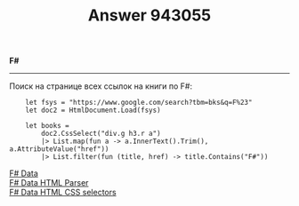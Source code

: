 ﻿---
title: "Answer 943055"
se.owner.user_id: 183842
se.owner.display_name: "Anatol"
se.owner.link: "https://ru.stackoverflow.com/users/183842/anatol"
se.answer_id: 943055
se.question_id: 420354
se.post_type: answer
se.score: 2
se.is_accepted: False
---
<p><strong>F#</strong>  </p>

<hr>

<p>Поиск на странице всех ссылок на книги по F#:</p>

<pre><code>    let fsys = "https://www.google.com/search?tbm=bks&amp;q=F%23"
    let doc2 = HtmlDocument.Load(fsys)

    let books = 
        doc2.CssSelect("div.g h3.r a")
        |&gt; List.map(fun a -&gt; a.InnerText().Trim(), a.AttributeValue("href"))
        |&gt; List.filter(fun (title, href) -&gt; title.Contains("F#"))
</code></pre>

<p><a href="http://fsharp.github.io/FSharp.Data/index.html" rel="nofollow noreferrer">F# Data</a><br>
<a href="http://fsharp.github.io/FSharp.Data/library/HtmlParser.html" rel="nofollow noreferrer">F# Data HTML Parser</a><br>
<a href="http://fsharp.github.io/FSharp.Data/library/HtmlCssSelectors.html" rel="nofollow noreferrer">F# Data HTML CSS selectors</a></p>
